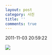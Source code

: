 ```yaml
---
layout: post
category: 사진
title: ''
comments: true
---
```

2011-11-03 20:59:22


![][link0]

  


[link0]:https://t1.daumcdn.net/cfile/tistory/177EF34B4EB282171C
